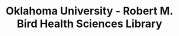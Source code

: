 ---
layout: repo
title: "Oklahoma University - Robert M. Bird Health Sciences Library"
id: 24549
permalink: repos/24549/
---